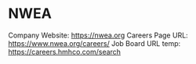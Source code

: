 # NWEA

Company Website: https://nwea.org
Careers Page URL: https://www.nwea.org/careers/
Job Board URL temp: https://careers.hmhco.com/search